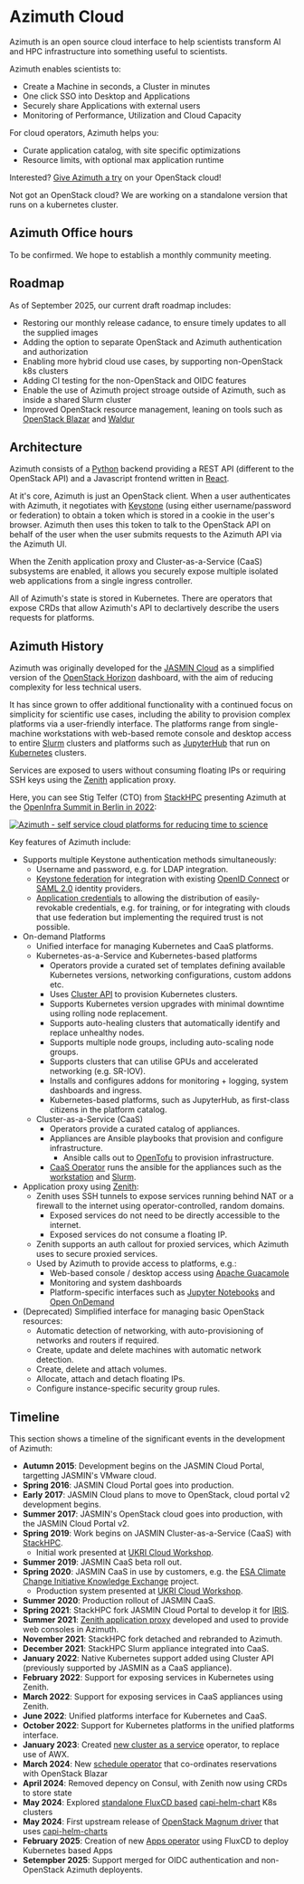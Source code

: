 # Azimuth Cloud

Azimuth is an open source cloud interface to help
scientists transform AI and HPC infrastructure into
something useful to scientists.

Azimuth enables scientists to:

* Create a Machine in seconds, a Cluster in minutes
* One click SSO into Desktop and Applications
* Securely share Applications with external users
* Monitoring of Performance, Utilization and Cloud Capacity

For cloud operators, Azimuth helps you:

* Curate application catalog, with site specific optimizations
* Resource limits, with optional max application runtime

Interested?
[Give Azimuth a try](https://azimuth-config.readthedocs.io/en/stable/try/) on your OpenStack cloud!

Not got an OpenStack cloud? We are working on a standalone
version that runs on a kubernetes cluster.

## Azimuth Office hours

To be confirmed. We hope to establish a monthly community meeting.

## Roadmap

As of September 2025, our current draft roadmap includes:

* Restoring our monthly release cadance, to ensure timely updates to all the supplied images
* Adding the option to separate OpenStack and Azimuth authentication and authorization
* Enabling more hybrid cloud use cases, by supporting non-OpenStack k8s clusters
* Adding CI testing for the non-OpenStack and OIDC features
* Enable the use of Azimuth project stroage outside of Azimuth, such as inside a shared Slurm cluster
* Improved OpenStack resource management, leaning on tools such as
  [OpenStack Blazar](https://docs.openstack.org/blazar/latest/) and [Waldur](https://waldur.com/)

## Architecture

Azimuth consists of a [Python](https://www.python.org/) backend providing a REST API (different
to the OpenStack API) and a Javascript frontend written in [React](https://reactjs.org/).

At it's core, Azimuth is just an OpenStack client. When a user authenticates with Azimuth, it
negotiates with [Keystone](https://docs.openstack.org/keystone/latest/) (using either
username/password or federation) to obtain a token which is stored in a cookie in the user's
browser. Azimuth then uses this token to talk to the OpenStack API on behalf of the user when
the user submits requests to the Azimuth API via the Azimuth UI.

When the Zenith application proxy and Cluster-as-a-Service (CaaS) subsystems are enabled,
it allows you securely expose multiple isolated web applications
from a single ingress controller.

All of Azimuth's state is stored in Kubernetes. There are operators that expose CRDs
that allow Azimuth's API to declartively describe the users requests for platforms.

## Azimuth History

Azimuth was originally developed for the [JASMIN Cloud](https://jasmin.ac.uk/) as a simplified
version of the [OpenStack Horizon](https://docs.openstack.org/horizon/latest/) dashboard, with the
aim of reducing complexity for less technical users.

It has since grown to offer additional functionality with a continued focus on simplicity for
scientific use cases, including the ability to provision complex platforms via a user-friendly
interface. The platforms range from single-machine workstations with web-based remote console
and desktop access to entire [Slurm](https://slurm.schedmd.com/) clusters and platforms such
as [JupyterHub](https://jupyter.org/hub) that run on [Kubernetes](https://kubernetes.io/) clusters.

Services are exposed to users without consuming floating IPs or requiring SSH keys using the
[Zenith](https://github.com/azimuth-cloud/zenith) application proxy.

Here, you can see Stig Telfer (CTO) from [StackHPC](https://www.stackhpc.com/)
presenting Azimuth at the
[OpenInfra Summit in Berlin in 2022](https://openinfra.dev/summit/berlin-2022):

[![Azimuth - self service cloud platforms for reducing time to science](https://img.youtube.com/vi/FRbpI7ZsvMw/0.jpg)](https://www.youtube.com/watch?v=FRbpI7ZsvMw)

Key features of Azimuth include:

  * Supports multiple Keystone authentication methods simultaneously:
    * Username and password, e.g. for LDAP integration.
    * [Keystone federation](https://docs.openstack.org/keystone/latest/admin/federation/introduction.html)
      for integration with existing [OpenID Connect](https://openid.net/connect/) or 
      [SAML 2.0](http://docs.oasis-open.org/security/saml/Post2.0/sstc-saml-tech-overview-2.0.html)
      identity providers.
    * [Application credentials](https://docs.openstack.org/keystone/latest/user/application_credentials.html)
      to allowing the distribution of easily-revokable credentials, e.g. for training, or for integrating
      with clouds that use federation but implementing the required trust is not possible.
  * On-demand Platforms
    * Unified interface for managing Kubernetes and CaaS platforms.
    * Kubernetes-as-a-Service and Kubernetes-based platforms
      * Operators provide a curated set of templates defining available Kubernetes versions,
        networking configurations, custom addons etc.
      * Uses [Cluster API](https://cluster-api.sigs.k8s.io/) to provision Kubernetes clusters.
      * Supports Kubernetes version upgrades with minimal downtime using rolling node replacement.
      * Supports auto-healing clusters that automatically identify and replace unhealthy nodes.
      * Supports multiple node groups, including auto-scaling node groups.
      * Supports clusters that can utilise GPUs and accelerated networking (e.g. SR-IOV).
      * Installs and configures addons for monitoring + logging, system dashboards and ingress.
      * Kubernetes-based platforms, such as JupyterHub, as first-class citizens in the platform catalog.
    * Cluster-as-a-Service (CaaS)
      * Operators provide a curated catalog of appliances.
      * Appliances are Ansible playbooks that provision and configure infrastructure.
        * Ansible calls out to [OpenTofu](https://opentofu.org/) to provision infrastructure.
      * [CaaS Operator](https://github.com/azimuth-cloud/azimuth-caas-operator) runs the ansible
        for the appliances such as the [workstation](https://github.com/azimuth-cloud/caas-workstation) and
        [Slurm](https://github.com/stackhpc/ansible-slurm-appliance/tree/main/environments/.caas).
  * Application proxy using [Zenith](https://github.com/azimuth-cloud/zenith):
    * Zenith uses SSH tunnels to expose services running behind NAT or a firewall to the internet
      using operator-controlled, random domains.
      * Exposed services do not need to be directly accessible to the internet.
      * Exposed services do not consume a floating IP.
    * Zenith supports an auth callout for proxied services, which Azimuth uses to secure proxied services.
    * Used by Azimuth to provide access to platforms, e.g.:
      * Web-based console / desktop access using [Apache Guacamole](https://guacamole.apache.org/)
      * Monitoring and system dashboards
      * Platform-specific interfaces such as [Jupyter Notebooks](https://jupyter.org/) and
        [Open OnDemand](https://openondemand.org/)
  * (Deprecated) Simplified interface for managing basic OpenStack resources:
    * Automatic detection of networking, with auto-provisioning of networks and routers if required.
    * Create, update and delete machines with automatic network detection.
    * Create, delete and attach volumes.
    * Allocate, attach and detach floating IPs.
    * Configure instance-specific security group rules.

## Timeline

This section shows a timeline of the significant events in the development of Azimuth:

  * **Autumn 2015**: Development begins on the JASMIN Cloud Portal, targetting JASMIN's VMware cloud.
  * **Spring 2016**: JASMIN Cloud Portal goes into production.
  * **Early 2017**: JASMIN Cloud plans to move to OpenStack, cloud portal v2 development begins.
  * **Summer 2017**: JASMIN's OpenStack cloud goes into production, with the JASMIN Cloud Portal v2.
  * **Spring 2019**: Work begins on JASMIN Cluster-as-a-Service (CaaS) with [StackHPC](https://www.stackhpc.com/).
    * Initial work presented at [UKRI Cloud Workshop](https://cloud.ac.uk/workshops/feb2019/).
  * **Summer 2019**: JASMIN CaaS beta roll out.
  * **Spring 2020**: JASMIN CaaS in use by customers, e.g. the
    [ESA Climate Change Initiative Knowledge Exchange](https://climate.esa.int/en/) project.
    * Production system presented at [UKRI Cloud Workshop](https://cloud.ac.uk/workshops/mar2020/).
  * **Summer 2020**: Production rollout of JASMIN CaaS.
  * **Spring 2021**: StackHPC fork JASMIN Cloud Portal to develop it for [IRIS](https://www.iris.ac.uk/).
  * **Summer 2021**: [Zenith application proxy](https://github.com/azimuth-cloud/zenith) developed and used
    to provide web consoles in Azimuth.
  * **November 2021**: StackHPC fork detached and rebranded to Azimuth.
  * **December 2021**: StackHPC Slurm appliance integrated into CaaS.
  * **January 2022**: Native Kubernetes support added using Cluster API (previously supported by JASMIN as a CaaS appliance).
  * **February 2022**: Support for exposing services in Kubernetes using Zenith.
  * **March 2022**: Support for exposing services in CaaS appliances using Zenith.
  * **June 2022**: Unified platforms interface for Kubernetes and CaaS.
  * **October 2022**: Support for Kubernetes platforms in the unified platforms interface.
  * **January 2023**: Created [new cluster as a service](https://github.com/azimuth-cloud/azimuth-caas-operator) operator, to replace use of AWX.
  * **March 2024**: New [schedule operator](https://github.com/azimuth-cloud/azimuth-schedule-operator) that co-ordinates reservations with OpenStack Blazar
  * **April 2024**: Removed depency on Consul, with Zenith now using CRDs to store state
  * **May 2024**: Explored [standalone FluxCD based](https://github.com/stackhpc/capi-helm-fluxcd-config)
    [capi-helm-chart](https://github.com/azimuth-cloud/capi-helm-charts) K8s clusters
  * **May 2024**: First upstream release of [OpenStack Magnum driver](https://opendev.org/openstack/magnum-capi-helm/)
    that uses [capi-helm-charts](https://github.com/azimuth-cloud/capi-helm-charts)
  * **February 2025**: Creation of new [Apps operator](https://github.com/azimuth-cloud/azimuth-apps-operator) using FluxCD to deploy Kubernetes based Apps
  * **Setempber 2025**: Support merged for OIDC authentication and non-OpenStack Azimuth deployents.
